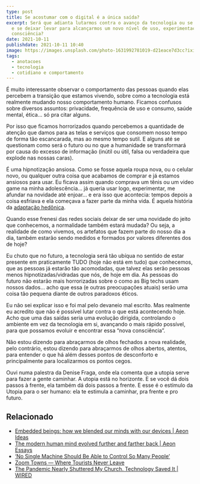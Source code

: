 ```yaml
---
type: post
title: Se acostumar com o digital é a única saída?
excerpt: Será que adianta lutarmos contra o avanço da tecnologia ou se acostumar
  e se deixar levar para alcançarmos um novo nível de uso, experimentação e
  consciência?
date: 2021-10-11
publishdate: 2021-10-11 10:40
image: https://images.unsplash.com/photo-1631992781019-d21eace7d3cc?ixid=MnwxMjA3fDB8MHxwaG90by1wYWdlfHx8fGVufDB8fHx8&ixlib=rb-1.2.1&auto=format&fit=crop&w=2340&q=80
tags:
  - anotacoes
  - tecnologia
  - cotidiano e comportamento
---
```


É muito interessante observar o comportamento das pessoas quando elas percebem a transição que estamos vivendo, sobre como a tecnologia está realmente mudando nosso comportamento humano. Ficamos confusos sobre diversos assuntos: privacidade, frequência de uso e consumo,  saúde mental, ética… só pra citar alguns.

Por isso que ficamos horrorizados quando percebemos a quantidade de atenção que damos para as telas e serviços que consomem nosso tempo de forma tão escancarada, mas ao mesmo tempo sutil. E alguns até se questionam como será o futuro ou no que a humanidade se transformará por causa do excesso de informação (inútil ou útil, falsa ou verdadeira que explode nas nossas caras).

É uma hipnotização ansiosa. Como se fosse aquela roupa nova, ou o celular novo, ou qualquer outra coisa que acabamos de comprar e já estamos ansiosos para usar. Eu ficava assim quando comprava um tênis ou um video game na minha adolescência… já queria usar logo, experimentar, me afundar na novidade até enjoar… e era isso que acontecia: tempos depois a coisa esfriava e ela começava a fazer parte da minha vida. É aquela história da [adaptação hedônica](https://diegoeis.com/estoicismo-adaptacao-hedonica-satisfacao-felicidade/). 

Quando esse frenesi das redes sociais deixar de ser uma novidade do jeito que conhecemos, a normalidade também estará mudada? Ou seja, a realidade de como vivemos, os artefatos que fazem parte do nosso dia a dia, também estarão sendo medidos e formados por valores diferentes dos de hoje?

Eu chuto que no futuro, a tecnologia será tão ubíqua no sentido de estar presente em praticamente TUDO (hoje não está em tudo) que conhecemos, que as pessoas já estarão tão acomodadas, que talvez elas serão pessoas menos hipnotizadas/vidradas que nós, de hoje em dia. As pessoas do futuro não estarão mais horrorizadas sobre o como as Big techs usam nossos dados... acho que essa (e outras preocupações atuais) serão uma coisa tão pequena diante de outros paradoxos éticos.

Eu não sei explicar isso e foi mal pelo devaneio mal escrito. Mas realmente eu acredito que não é possível lutar contra o que está acontecendo hoje. Acho que uma das saídas seria uma evolução dirigida, controlando o ambiente em vez da tecnologia em si, avançando o mais rápido possível, para que possamos evoluir e encontrar essa “nova consciência”.

Não estou dizendo para abraçarmos de olhos fechados a nova realidade, pelo contrário, estou dizendo para abraçarmos de olhos abertos, atentos, para entender o que há além desses pontos de desconforto e principalmente para localizarmos os pontos cegos.

Ouvi numa palestra da Denise Fraga, onde ela comenta que a utopia serve para fazer a gente caminhar. A utopia está no horizonte. E se você dá dois passos à frente, ela também dá dois passos a frente. E esse é o estímulo da Utopia para o ser humano: ela te estimula a caminhar, pra frente e pro futuro.

## Relacionado

* [Embedded beings: how we blended our minds with our devices | Aeon Ideas](https://aeon.co/ideas/embedded-beings-how-we-blended-our-minds-with-our-devices)
* [The modern human mind evolved further and farther back | Aeon Essays](https://aeon.co/essays/the-modern-human-mind-evolved-further-and-farther-back)
* [‘No Single Machine Should Be Able to Control So Many People’](https://longreads.com/2021/01/04/doomsday-machine-facebook/)
* [Zoom Towns — Where Tourists Never Leave](https://longreads.com/2021/06/04/zoom-town/)
* [The Pandemic Nearly Shuttered My Church. Technology Saved It | WIRED](https://www.wired.com/story/coronavirus-pandemic-church-technology-community/)
